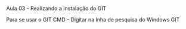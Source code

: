 Aula 03 - Realizando a instalação do GIT

Para se usar o GIT CMD - Digitar na lnha de pesquisa do Windows GIT